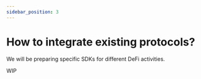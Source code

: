 ```yaml
---
sidebar_position: 3
---
```



# How to integrate existing protocols?

We will be preparing specific SDKs for different DeFi activities.

WIP 